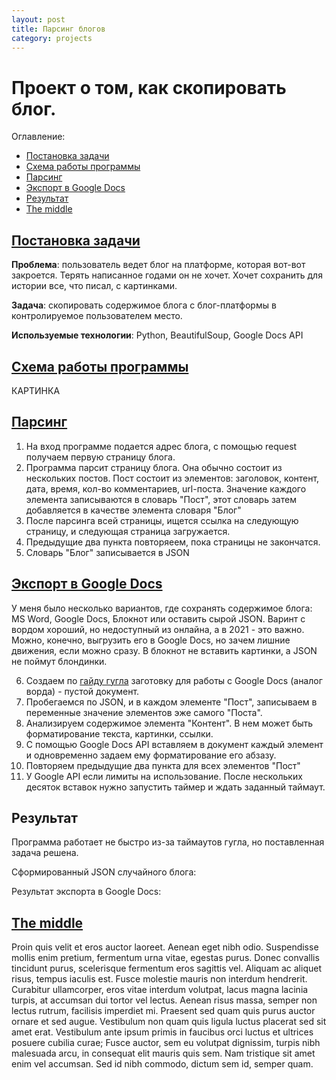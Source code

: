 ```yaml
---
layout: post
title: Парсинг блогов
category: projects
---
```


# Проект о том, как скопировать блог. 


Оглавление: 
- [Постановка задачи](#task)
- [Схема работы программы](#schema)
- [Парсинг](#parsing)
- [Экспорт в Google Docs](#export)
- [Результат](#result)
- [The middle](#the-middle)



## [Постановка задачи](#task)

**Проблема**: пользователь ведет блог на платформе, которая вот-вот закроется. Терять написанное годами он не хочет. Хочет сохранить для истории все, что писал, с картинками.

**Задача**: скопировать содержимое блога с блог-платформы в контролируемое пользователем место. 

**Используемые технологии**: Python, BeautifulSoup, Google Docs API


## [Схема работы программы](#schema)
КАРТИНКА

## [Парсинг](#parsing)

1. На вход программе подается адрес блога, с помощью request получаем первую страницу блога.
2. Программа парсит страницу блога. Она обычно состоит из нескольких постов. Пост состоит из элементов: заголовок, контент, дата, время, кол-во комментариев, url-поста. Значение каждого элемента записываются в словарь "Пост", этот словарь затем добавляется в качестве элемента словаря "Блог"
3. После парсинга всей страницы, ищется ссылка на следующую страницу, и следующая страница загружается.  
4. Предыдущие два пункта повторяеем, пока страницы не закончатся.
5. Словарь "Блог" записывается в JSON

## [Экспорт в Google Docs](#export) 

У меня было несколько вариантов, где сохранять содержимое блога: MS Word, Google Docs, Блокнот или оставить сырой JSON. Варинт с вордом хороший, но недоступный из онлайна, а в 2021 - это важно. Можно, конечно, выгрузить его в Google Docs, но зачем лишние движения, если можно сразу. В блокнот не вставить картинки, а JSON не поймут блондинки. 

6. Создаем по [гайду гугла](https://developers.google.com/docs/api/quickstart/python#step_3_set_up_the_sample) заготовку для работы с Google Docs (аналог ворда) - пустой документ.
7. Пробегаемся по JSON, и в каждом элементе "Пост", записываем в переменные значение элементов эже самого "Поста". 
8. Анализируем содержимое элемента "Контент". В нем может быть форматирование текста, картинки, ссылки.
9. С помощью Google Docs API вставляем в документ каждый элемент и одновременно задаем ему форматирование его абзазу. 
10. Повторяем предыдущие два пункта для всех элементов "Пост"
11. У Google API если лимиты на использование. После нескольких десяток вставок нужно запустить таймер и ждать заданный таймаут. 


## Результат <a name="result"></a>
Программа работает не быстро из-за таймаутов гугла, но поставленная задача решена.

Сформированный JSON случайного блога:


Результат экспорта в Google Docs:

## [The middle](#the-middle)

Proin quis velit et eros auctor laoreet. Aenean eget nibh odio. Suspendisse mollis enim pretium, fermentum urna vitae, egestas purus. Donec convallis tincidunt purus, scelerisque fermentum eros sagittis vel. Aliquam ac aliquet risus, tempus iaculis est. Fusce molestie mauris non interdum hendrerit. Curabitur ullamcorper, eros vitae interdum volutpat, lacus magna lacinia turpis, at accumsan dui tortor vel lectus. Aenean risus massa, semper non lectus rutrum, facilisis imperdiet mi. Praesent sed quam quis purus auctor ornare et sed augue. Vestibulum non quam quis ligula luctus placerat sed sit amet erat. Vestibulum ante ipsum primis in faucibus orci luctus et ultrices posuere cubilia curae; Fusce auctor, sem eu volutpat dignissim, turpis nibh malesuada arcu, in consequat elit mauris quis sem. Nam tristique sit amet enim vel accumsan. Sed id nibh commodo, dictum sem id, semper quam.


